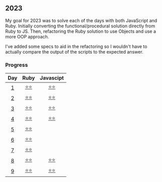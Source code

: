 ## 2023
My goal for 2023 was to solve each of the days with both JavaScript and Ruby. Initially converting the functional/procedural solution directly from Ruby to JS. Then, refactoring the Ruby solution to use Objects and use a more OOP approach.

I've added some specs to aid in the refactoring so I wouldn't have to actually compare the output of the scripts to the expected answer.

### Progress
Day | Ruby | Javascipt
:---:|:---:|:---:
[1](https://github.com/tannermares/advent-of-code/tree/main/2023/1)|[⭐️⭐️](https://github.com/tannermares/advent-of-code/tree/main/2023/1/answer.rb)|[⭐️⭐️](https://github.com/tannermares/advent-of-code/tree/main/2023/1/answer.js)
[2](https://github.com/tannermares/advent-of-code/tree/main/2023/2)|[⭐️⭐️](https://github.com/tannermares/advent-of-code/tree/main/2023/2/answer.rb)|[⭐️⭐️](https://github.com/tannermares/advent-of-code/tree/main/2023/2/answer.js)
[3](https://github.com/tannermares/advent-of-code/tree/main/2023/3)|[⭐️⭐️](https://github.com/tannermares/advent-of-code/tree/main/2023/3/answer.rb)|[⭐️⭐️](https://github.com/tannermares/advent-of-code/tree/main/2023/3/answer.js)
[4](https://github.com/tannermares/advent-of-code/tree/main/2023/4)|[⭐️⭐️](https://github.com/tannermares/advent-of-code/tree/main/2023/4/answer.rb)|[⭐️⭐️](https://github.com/tannermares/advent-of-code/tree/main/2023/4/answer.js)
[5](https://github.com/tannermares/advent-of-code/tree/main/2023/5)|[⭐️⭐️](https://github.com/tannermares/advent-of-code/tree/main/2023/5/answer.rb)|[](https://github.com/tannermares/advent-of-code/tree/main/2023/5/answer.js)
[6](https://github.com/tannermares/advent-of-code/tree/main/2023/6)|[⭐️⭐️](https://github.com/tannermares/advent-of-code/tree/main/2023/6/answer.rb)|[](https://github.com/tannermares/advent-of-code/tree/main/2023/6/answer.js)
[7](https://github.com/tannermares/advent-of-code/tree/main/2023/7)|[⭐️⭐️](https://github.com/tannermares/advent-of-code/tree/main/2023/7/answer.rb)|[](https://github.com/tannermares/advent-of-code/tree/main/2023/7/answer.js)
[8](https://github.com/tannermares/advent-of-code/tree/main/2023/8)|[⭐️⭐️](https://github.com/tannermares/advent-of-code/tree/main/2023/8/answer.rb)|[⭐️⭐️](https://github.com/tannermares/advent-of-code/tree/main/2023/8/answer.js)
[9](https://github.com/tannermares/advent-of-code/tree/main/2023/9)|[⭐️⭐️](https://github.com/tannermares/advent-of-code/tree/main/2023/9/answer.rb)|[⭐️⭐️](https://github.com/tannermares/advent-of-code/tree/main/2023/9/answer.js)